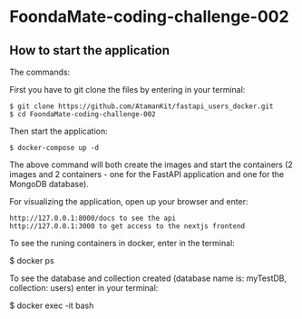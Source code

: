 # FoondaMate-coding-challenge-002
## How to start the application

The commands:

First you have to git clone the files by entering in your terminal:

    $ git clone https://github.com/AtamanKit/fastapi_users_docker.git
    $ cd FoondaMate-coding-challenge-002

Then start the application:

    $ docker-compose up -d

The above command will both create the images and start the containers (2 images and 2 containers - one for the FastAPI application and one for the MongoDB database).

For visualizing the application, open up your browser and enter:

    http://127.0.0.1:8000/docs to see the api
    http://127.0.0.1:3000 to get access to the nextjs frontend


To see the runing containers in docker, enter in the terminal:

$ docker ps

To see the database and collection created (database name is: myTestDB, collection: users) enter in your terminal:

$ docker exec -it <container-id> bash
